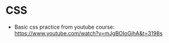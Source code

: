 # CSS
- Basic css practice from youtube course: https://www.youtube.com/watch?v=mJgBOIoGihA&t=3198s
